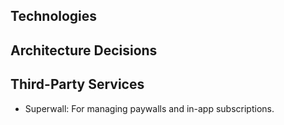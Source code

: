 ## Technologies

## Architecture Decisions

## Third-Party Services

- Superwall: For managing paywalls and in-app subscriptions.
